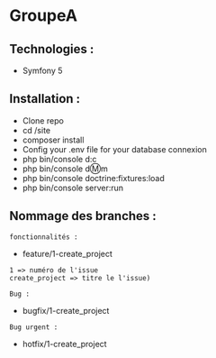 # GroupeA

## Technologies :

* Symfony 5

## Installation :

* Clone repo
* cd /site
* composer install
* Config your .env file for your database connexion
* php bin/console d:c
* php bin/console d:m:m
* php bin/console doctrine:fixtures:load
* php bin/console server:run

## Nommage des branches :

`fonctionnalités :`
* feature/1-create_project 

```
1 => numéro de l'issue 
create_project => titre le l'issue)
```

`Bug :`
* bugfix/1-create_project 


`Bug urgent :`
* hotfix/1-create_project 